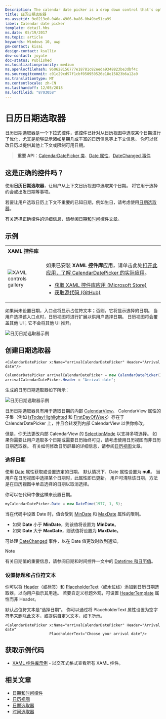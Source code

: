 ```yaml
---
Description: The calendar date picker is a drop down control that’s optimized for picking a single date from a calendar view where contextual information like the day of the week or fullness of the calendar is important.
title: 日历日期选取器
ms.assetid: 9e0213e0-046a-4906-ba86-0b49be51ca99
label: Calendar date picker
template: detail.hbs
ms.date: 05/19/2017
ms.topic: article
keywords: Windows 10, uwp
pm-contact: kisai
design-contact: ksulliv
dev-contact: joyate
doc-status: Published
ms.localizationpriority: medium
ms.openlocfilehash: 960628156777e18781c82eeda9348823be3dbf4c
ms.sourcegitcommit: c01c29cd97f1cbf050950526e18e15823b6a12a0
ms.translationtype: MT
ms.contentlocale: zh-CN
ms.lasthandoff: 12/05/2018
ms.locfileid: "8703058"
---
```

# <a name="calendar-date-picker"></a>日历日期选取器

 

日历日期选取器是一个下拉式控件，该控件已针对从日历视图中选取某个日期进行了优化，尤其是能够显示诸如星期几或丰富的日历信息等上下文信息。 你可以修改日历以提供其他上下文或限制可用日期。

> **重要 API**：[CalendarDatePicker 类](https://msdn.microsoft.com/library/windows/apps/xaml/windows.ui.xaml.controls.calendardatepicker.aspx)、[Date 属性](https://msdn.microsoft.com/library/windows/apps/xaml/windows.ui.xaml.controls.calendardatepicker.date.aspx)、[DateChanged 事件](https://msdn.microsoft.com/library/windows/apps/xaml/windows.ui.xaml.controls.calendardatepicker.datechanged.aspx)


## <a name="is-this-the-right-control"></a>这是正确的控件吗？
使用**日历日期选取器**，让用户从上下文日历视图中选取某个日期。 将它用于选择约会或出发日期等事项。

若要让用户选取日历上下文不重要的已知日期，例如生日，请考虑使用[日期选取器](date-picker.md)。

有关选择正确控件的详细信息，请参阅[日期和时间控件](date-and-time.md)文章。

## <a name="examples"></a>示例

<table>
<th align="left">XAML 控件库<th>
<tr>
<td><img src="images/xaml-controls-gallery-sm.png" alt="XAML controls gallery"></img></td>
<td>
    <p>如果已安装 <strong style="font-weight: semi-bold">XAML 控件库</strong>应用，请单击此处<a href="xamlcontrolsgallery:/item/CalendarDatePicker">打开此应用，了解 CalendarDatePicker 的实际应用</a>。</p>
    <ul>
    <li><a href="https://www.microsoft.com/store/productId/9MSVH128X2ZT">获取 XAML 控件库应用 (Microsoft Store)</a></li>
    <li><a href="https://github.com/Microsoft/Windows-universal-samples/tree/master/Samples/XamlUIBasics">获取源代码 (GitHub)</a></li>
    </ul>
</td>
</tr>
</table>

如果尚未设置日期，入口点将显示占位符文本；否则，它将显示选择的日期。 当用户选择该入口点时，日历视图将进行扩展以供用户选择日期。 日历视图将会覆盖其他 UI；它不会将其他 UI 推开。

![日历日期选取器示例](images/calendar-date-picker-2-views.png)

## <a name="create-a-date-picker"></a>创建日期选取器

```xaml
<CalendarDatePicker x:Name="arrivalCalendarDatePicker" Header="Arrival date"/>
```

```csharp
CalendarDatePicker arrivalCalendarDatePicker = new CalendarDatePicker();
arrivalCalendarDatePicker.Header = "Arrival date";
```

生成的日历日期选取器如下所示：

![日历日期选取器示例](images/calendar-date-picker-closed.png)

日历日期选取器具有用于选取日期的内部 [CalendarView](https://msdn.microsoft.com/library/windows/apps/xaml/windows.ui.xaml.controls.calendarview.aspx)。 CalendarView 属性的子集（例如 [IsTodayHighlighted](https://msdn.microsoft.com/library/windows/apps/xaml/windows.ui.xaml.controls.calendardatepicker.istodayhighlighted.aspx) 和 [FirstDayOfWeek](https://msdn.microsoft.com/library/windows/apps/xaml/windows.ui.xaml.controls.calendardatepicker.firstdayofweek.aspx)）存在于 CalendarDatePicker 上，并且会转发到内部 CalendarView 以供你修改。 

但是，你无法更改内部 CalendarView 的 [SelectionMode](https://msdn.microsoft.com/library/windows/apps/xaml/windows.ui.xaml.controls.calendarview.selectionmode.aspx) 以支持多项选择。 如果你需要让用户选取多个日期或需要日历始终可见，请考虑使用日历视图而非日历日期选取器。 有关如何修改日历屏幕的详细信息，请参阅[日历视图](calendar-view.md)文章。

### <a name="selecting-dates"></a>选择日期

使用 [Date](https://msdn.microsoft.com/library/windows/apps/xaml/windows.ui.xaml.controls.calendardatepicker.date.aspx) 属性获取或设置选定的日期。 默认情况下，Date 属性设置为 **null**。 当用户在日历视图中选择某个日期时，此属性即已更新。 用户可清除该日期，方法是在日历视图中单击选择的日期以取消选择。 

你可以在代码中像这样来设置日期。

```csharp
myCalendarDatePicker.Date = new DateTime(1977, 1, 5);
```

当在代码中设置 Date 时，值会受到 [MinDate](https://msdn.microsoft.com/library/windows/apps/xaml/windows.ui.xaml.controls.calendardatepicker.mindate.aspx) 和 [MaxDate](https://msdn.microsoft.com/library/windows/apps/xaml/windows.ui.xaml.controls.calendardatepicker.maxdate.aspx) 属性的限制。
- 如果 **Date** 小于 **MinDate**，则该值将设置为 **MinDate**。
- 如果 **Date** 大于 **MaxDate**，则该值将设置为 **MaxDate**。

可处理 [DateChanged](https://msdn.microsoft.com/library/windows/apps/xaml/windows.ui.xaml.controls.calendardatepicker.datechanged.aspx) 事件，以在 Date 值更改时收到通知。

> [!NOTE]
有关日期值的重要信息，请参阅日期和时间控件一文中的 [Datetime 和日历值](date-and-time.md#datetime-and-calendar-values)。

### <a name="setting-a-header-and-placeholder-text"></a>设置标题和占位符文本

你可以将 [Header](https://msdn.microsoft.com/library/windows/apps/xaml/windows.ui.xaml.controls.calendardatepicker.header.aspx)（或标签）和 [PlaceholderText](https://msdn.microsoft.com/library/windows/apps/xaml/windows.ui.xaml.controls.calendardatepicker.placeholdertext.aspx)（或水位线）添加到日历日期选取器，以向用户指示其用途。 若要自定义标题外观，可设置 [HeaderTemplate](https://msdn.microsoft.com/library/windows/apps/xaml/windows.ui.xaml.controls.calendardatepicker.headertemplate.aspx) 属性而非 Header。

默认占位符文本是“选择日期”。 你可以通过将 PlaceholderText 属性设置为空字符串来删除此文本，或提供自定义文本，如下所示。

```xaml
<CalendarDatePicker x:Name="arrivalCalendarDatePicker" Header="Arrival date" 
                    PlaceholderText="Choose your arrival date"/>
```

## <a name="get-the-sample-code"></a>获取示例代码

- [XAML 控件库示例](https://github.com/Microsoft/Windows-universal-samples/tree/master/Samples/XamlUIBasics) - 以交互式格式查看所有 XAML 控件。

## <a name="related-articles"></a>相关文章

- [日期和时间控件](date-and-time.md)
- [日历视图](calendar-view.md)
- [日期选取器](date-picker.md)
- [时间选取器](time-picker.md)
